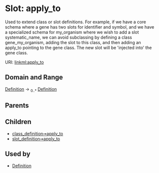 
# Slot: apply_to


Used to extend class or slot definitions. For example, if we have a core schema where a gene has two slots for identifier and symbol, and we have a specialized schema for my_organism where we wish to add a slot systematic_name, we can avoid subclassing by defining a class gene_my_organism, adding the slot to this class, and then adding an apply_to pointing to the gene class. The new slot will be 'injected into' the gene class.

URI: [linkml:apply_to](https://w3id.org/linkml/apply_to)


## Domain and Range

[Definition](Definition.md) &#8594;  <sub>0..*</sub> [Definition](Definition.md)

## Parents


## Children

 *  [class_definition➞apply_to](class_definition_apply_to.md)
 *  [slot_definition➞apply_to](slot_definition_apply_to.md)

## Used by

 * [Definition](Definition.md)
